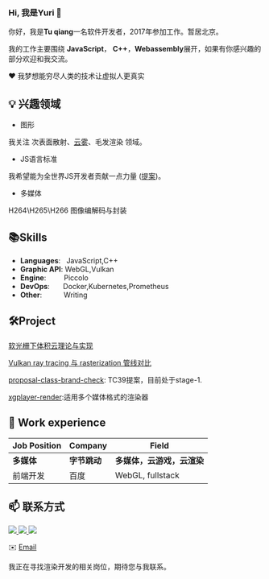 ### Hi, 我是Yuri 👋 


你好，我是**Tu qiang**一名软件开发者，2017年参加工作。暂居北京。

我的工作主要围绕 **JavaScript**， **C++**，**Webassembly**展开，如果有你感兴趣的部分欢迎和我交流。

❤️ 我梦想能穷尽人类的技术让虚拟人更真实

## 💡 兴趣领域
- 图形 

我关注 次表面散射、[云雾](https://zhuanlan.zhihu.com/p/624909336)、毛发渲染 领域。

- JS语言标准

我希望能为全世界JS开发者贡献一点力量 ([提案](https://github.com/tc39/proposal-class-brand-check))。

- 多媒体

H264\H265\H266 图像编解码与封装

## 📚Skills 
- **Languages**: &nbsp;                                       JavaScript,C++
- **Graphic API**:                                            WebGL,Vulkan
- **Engine**:  &nbsp;&nbsp;&nbsp;&nbsp;&nbsp;&nbsp;&nbsp;     Piccolo
- **DevOps**:  &nbsp;&nbsp;&nbsp;                           Docker,Kubernetes,Prometheus
- **Other**: &nbsp;&nbsp;&nbsp;&nbsp;&nbsp;&nbsp;&nbsp;&nbsp;&nbsp; Writing


## 🛠️Project

[软光栅下体积云理论与实现](https://zhuanlan.zhihu.com/p/624909336)

[Vulkan ray tracing 与 rasterization 管线对比](https://zhuanlan.zhihu.com/p/632655624)

[proposal-class-brand-check](https://github.com/tc39/proposal-class-brand-check): TC39提案，目前处于stage-1.

[xgplayer-render](https://www.npmjs.com/package/xgplayer-render):适用多个媒体格式的渲染器


## 👔 Work experience 
| Job Position                 | Company            | Field                        |
| ---------------------------- | ------------------ | ---------------------------- |
| **多媒体**             | **字节跳动**    | **多媒体，云游戏，云渲染**        |
| 前端开发                | 百度        | WebGL, fullstack        |


## 📫 联系方式
<a href="https://github.com/YuriTu/YuriTu/raw/main/graphics-cv-tuqiang.pdf">
<img src ="https://img.shields.io/badge/cv-Resume-critical"/>
</a>
<a href="./wechat.jpg">
<img src ="https://img.shields.io/badge/wechat-yuri__t12-green"/>
</a> 
<a href="https://www.zhihu.com/people/YuriTu">
<img src ="https://img.shields.io/badge/zhihu-Yuri-blue"/>
</a>

✉️ [Email](mailto:tuqiang_ru@163.com) 

我正在寻找渲染开发的相关岗位，期待您与我联系。

